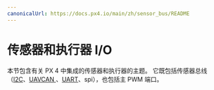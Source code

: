 ```yaml
---
canonicalUrl: https://docs.px4.io/main/zh/sensor_bus/README
---
```


# 传感器和执行器 I/O

本节包含有关 PX 4 中集成的传感器和执行器的主题。 它既包括传感器总线（[I2C](../sensor_bus/i2c.md)、[UAVCAN ](../uavcan/README.md)、[UART](../uart/README.md)、spi），也包括主 PWM 端口。
